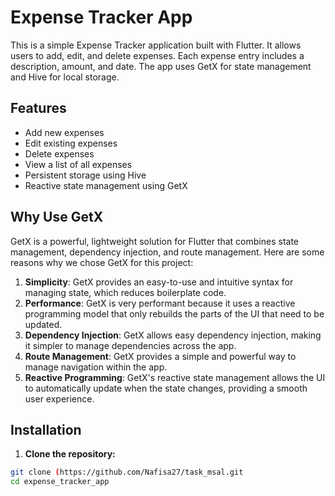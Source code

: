# Expense Tracker App

This is a simple Expense Tracker application built with Flutter. It allows users to add, edit, and delete expenses. Each expense entry includes a description, amount, and date. The app uses GetX for state management and Hive for local storage.

## Features

- Add new expenses
- Edit existing expenses
- Delete expenses
- View a list of all expenses
- Persistent storage using Hive
- Reactive state management using GetX

## Why Use GetX

GetX is a powerful, lightweight solution for Flutter that combines state management, dependency injection, and route management. Here are some reasons why we chose GetX for this project:

1. **Simplicity**: GetX provides an easy-to-use and intuitive syntax for managing state, which reduces boilerplate code.
2. **Performance**: GetX is very performant because it uses a reactive programming model that only rebuilds the parts of the UI that need to be updated.
3. **Dependency Injection**: GetX allows easy dependency injection, making it simpler to manage dependencies across the app.
4. **Route Management**: GetX provides a simple and powerful way to manage navigation within the app.
5. **Reactive Programming**: GetX's reactive state management allows the UI to automatically update when the state changes, providing a smooth user experience.

## Installation

1. **Clone the repository:**

```bash
git clone (https://github.com/Nafisa27/task_msal.git
cd expense_tracker_app

